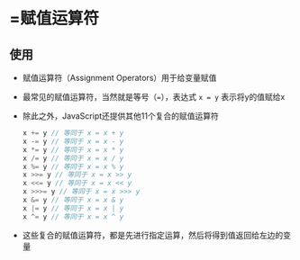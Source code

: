 # =赋值运算符

## 使用

+ 赋值运算符（Assignment Operators）用于给变量赋值

+ 最常见的赋值运算符，当然就是等号（`=`），表达式 `x = y` 表示将y的值赋给x

+ 除此之外，JavaScript还提供其他11个复合的赋值运算符

  ```js
  x += y // 等同于 x = x + y
  x -= y // 等同于 x = x - y
  x *= y // 等同于 x = x * y
  x /= y // 等同于 x = x / y
  x %= y // 等同于 x = x % y
  x >>= y // 等同于 x = x >> y
  x <<= y // 等同于 x = x << y
  x >>>= y // 等同于 x = x >>> y
  x &= y // 等同于 x = x & y
  x |= y // 等同于 x = x | y
  x ^= y // 等同于 x = x ^ y

  ```

+ 这些复合的赋值运算符，都是先进行指定运算，然后将得到值返回给左边的变量
